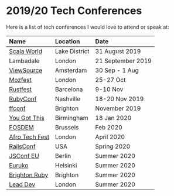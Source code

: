 # 2019/20 Tech Conferences
Here is a list of tech conferences I would love to attend or speak at:

| Name | Location | Date |
| :--- | :--- | :--- |
| [Scala World](https://scala.world) | Lake District | 31 August 2019 |
| Lambadale | London | 21 September 2019 |
| [ViewSource](https://2019.viewsourceconf.org) | Amsterdam | 30 Sep - 1 Aug |
| [Mozfest](https://www.mozillafestival.org) | London | 25-27 Oct |
| [Rustfest](https://barcelona.rustfest.eu) | Barcelona | 9-10 Nov |
| [RubyConf](https://rubyconf.org) | Nashville | 18-20 Nov 2019 |
| [ffconf](https://ffconf.org) | Brighton | November 2019 |
| [You Got This](http://yougotthis.io) | Birmingham | 18 Jan 2020 |
| [FOSDEM](https://fosdem.org/2020/) | Brussels | Feb 2020 |
| [Afro Tech Fest](https://www.afrotechfest.co.uk) | London | April 2020 |
| [RailsConf](https://railsconf.com) | USA | Spring 2020 |
| [JSConf EU](https://2019.jsconf.eu) | Berlin | Summer 2020 |
| [Euruko](https://euruko2019.org) | Helsinki | Summer 2020 |
| [Brighton Ruby](https://brightonruby.com) | Brighton | Summer 2020 |
| [Lead Dev](https://theleaddeveloper.com) | London | Summer 2020 |
